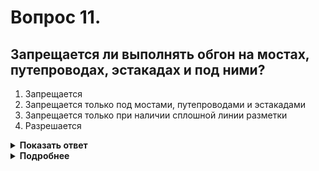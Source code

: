 # Вопрос 11.

## Запрещается ли выполнять обгон на мостах, путепроводах, эстакадах и под ними?

1. Запрещается
2. Запрещается только под мостами, путепроводами и эстакадами
3. Запрещается только при наличии сплошной линии разметки
4. Разрешается

<details>
<summary><b>Показать ответ</b></summary>
Правильный ответ: 1
</details>
<details>
<summary><b>Подробнее</b></summary>
Обгон запрещён - на мостах, путепроводах, эстакадах и под ними.
(Пункт 11.4 ПДД)
</details>